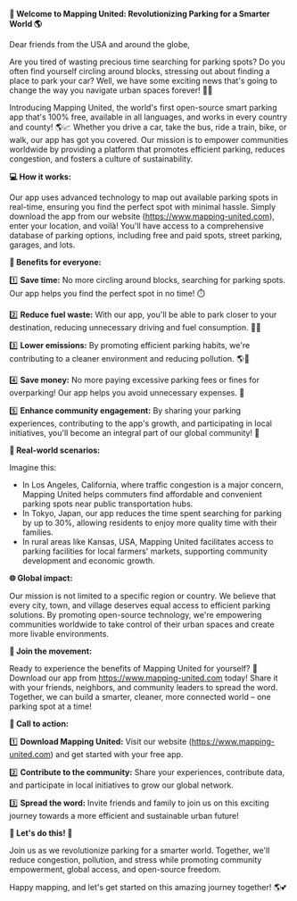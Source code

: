 **🚀 Welcome to Mapping United: Revolutionizing Parking for a Smarter World 🌎**

Dear friends from the USA and around the globe,

Are you tired of wasting precious time searching for parking spots? Do you often find yourself circling around blocks, stressing out about finding a place to park your car? Well, we have some exciting news that's going to change the way you navigate urban spaces forever! 🚗💨

Introducing Mapping United, the world's first open-source smart parking app that's 100% free, available in all languages, and works in every country and county! 🌎📈 Whether you drive a car, take the bus, ride a train, bike, or walk, our app has got you covered. Our mission is to empower communities worldwide by providing a platform that promotes efficient parking, reduces congestion, and fosters a culture of sustainability.

**💻 How it works:**

Our app uses advanced technology to map out available parking spots in real-time, ensuring you find the perfect spot with minimal hassle. Simply download the app from our website (https://www.mapping-united.com), enter your location, and voilà! You'll have access to a comprehensive database of parking options, including free and paid spots, street parking, garages, and lots.

**💸 Benefits for everyone:**

1️⃣ **Save time:** No more circling around blocks, searching for parking spots. Our app helps you find the perfect spot in no time! ⏱️

2️⃣ **Reduce fuel waste:** With our app, you'll be able to park closer to your destination, reducing unnecessary driving and fuel consumption. 🚗🌿

3️⃣ **Lower emissions:** By promoting efficient parking habits, we're contributing to a cleaner environment and reducing pollution. 🌎💪

4️⃣ **Save money:** No more paying excessive parking fees or fines for overparking! Our app helps you avoid unnecessary expenses. 💸

5️⃣ **Enhance community engagement:** By sharing your parking experiences, contributing to the app's growth, and participating in local initiatives, you'll become an integral part of our global community! 🌟

**👥 Real-world scenarios:**

Imagine this:

* In Los Angeles, California, where traffic congestion is a major concern, Mapping United helps commuters find affordable and convenient parking spots near public transportation hubs.
* In Tokyo, Japan, our app reduces the time spent searching for parking by up to 30%, allowing residents to enjoy more quality time with their families.
* In rural areas like Kansas, USA, Mapping United facilitates access to parking facilities for local farmers' markets, supporting community development and economic growth.

**🌐 Global impact:**

Our mission is not limited to a specific region or country. We believe that every city, town, and village deserves equal access to efficient parking solutions. By promoting open-source technology, we're empowering communities worldwide to take control of their urban spaces and create more livable environments.

**💪 Join the movement:**

Ready to experience the benefits of Mapping United for yourself? 🚀 Download our app from https://www.mapping-united.com today! Share it with your friends, neighbors, and community leaders to spread the word. Together, we can build a smarter, cleaner, more connected world – one parking spot at a time!

**🌈 Call to action:**

1️⃣ **Download Mapping United:** Visit our website (https://www.mapping-united.com) and get started with your free app.

2️⃣ **Contribute to the community:** Share your experiences, contribute data, and participate in local initiatives to grow our global network.

3️⃣ **Spread the word:** Invite friends and family to join us on this exciting journey towards a more efficient and sustainable urban future!

**🌟 Let's do this! 🚀**

Join us as we revolutionize parking for a smarter world. Together, we'll reduce congestion, pollution, and stress while promoting community empowerment, global access, and open-source freedom.

Happy mapping, and let's get started on this amazing journey together! 🌎💕